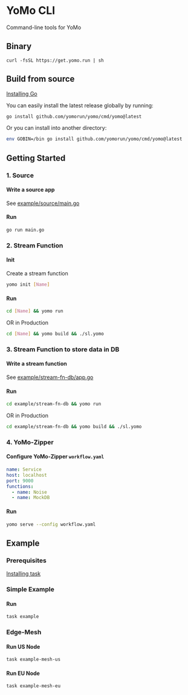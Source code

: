 # YoMo CLI

Command-line tools for YoMo

## Binary

`curl -fsSL https://get.yomo.run | sh`

## Build from source

[Installing Go](https://golang.org/doc/install)

You can easily install the latest release globally by running:

```sh
go install github.com/yomorun/yomo/cmd/yomo@latest
```

Or you can install into another directory:

```sh
env GOBIN=/bin go install github.com/yomorun/yomo/cmd/yomo@latest
```

## Getting Started

### 1. Source

#### Write a source app

See [example/source/main.go](example/source/main.go)

#### Run

```sh
go run main.go
```

### 2. Stream Function

#### Init

Create a stream function

```sh
yomo init [Name]
```

#### Run

```sh
cd [Name] && yomo run
```
OR in Production
```sh
cd [Name] && yomo build && ./sl.yomo
```

### 3. Stream Function to store data in DB

#### Write a stream function

See [example/stream-fn-db/app.go](example/stream-fn-db/app.go)

#### Run

```sh
cd example/stream-fn-db && yomo run
```
OR in Production
```sh
cd example/stream-fn-db && yomo build && ./sl.yomo
```

### 4. YoMo-Zipper

#### Configure YoMo-Zipper `workflow.yaml`

```yaml
name: Service
host: localhost
port: 9000
functions:
  - name: Noise
  - name: MockDB
```

#### Run

```sh
yomo serve --config workflow.yaml
```

## Example

### Prerequisites
[Installing task](https://taskfile.dev/#/installation)

### Simple Example

#### Run

```sh
task example
```

### Edge-Mesh

#### Run US Node

```sh
task example-mesh-us
```

#### Run EU Node

```sh
task example-mesh-eu
```
